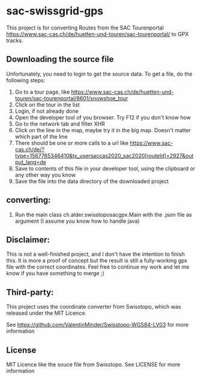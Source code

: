 # sac-swissgrid-gps
This project is for converting Routes from the SAC Tourenportal https://www.sac-cas.ch/de/huetten-und-touren/sac-tourenportal/ to GPX tracks.

## Downloading the source file

Unfortunately, you need to login to get the source data. To get a file, do the following steps:

1. Go to a tour page, like https://www.sac-cas.ch/de/huetten-und-touren/sac-tourenportal/8601/snowshoe_tour
2. Click on the tour in the list
3. Login, if not already done
4. Open the developer tool of you browser. Try F12 if you don't know how
5. Go to the network tab and filter XHR
6. Click on the line in the map, maybe try it in the big map. Doesn't matter which part of the line
7. There should be one or more calls to a url like https://www.sac-cas.ch/de/?type=1567765346410&tx_usersaccas2020_sac2020[routeId]=2927&output_lang=de
8. Save to contents of this file in your developer tool, using the clipboard or any other way you know
9. Save the file into the data directory of the downloaded project

## converting:

1. Run the main class ch.alder.swisstoposacgpx.Main with the .json file as argument (I assume you know how to handle java)

## Disclaimer:

This is not a well-finished project, and I don't have the intention to finish this. It is more a proof of concept but the result is still a fully-working gpx file with the correct coordinates. Feel free to continue my work and let me know if you have something to merge ;)

## Third-party:

This project uses the coordinate converter from Swisstopo, which was released under the MIT Licence.

See https://github.com/ValentinMinder/Swisstopo-WGS84-LV03 for more information

## License

MIT Licence like the souce file from Swisstopo. See LICENSE for more information
